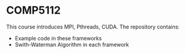 # COMP5112

This course introduces MPI, Pthreads, CUDA. The repository contains:

- Example code in these frameworks
- Swith-Waterman Algorithm in each framework
